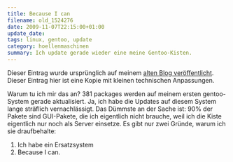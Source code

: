 ```yaml
---
title: Because I can
filename: old_1524276
date: 2009-11-07T22:15:00+01:00
update_date:
tags: linux, gentoo, update
category: hoellenmaschinen
summary: Ich update gerade wieder eine meine Gentoo-Kisten.
---
```

Dieser Eintrag wurde ursprünglich auf meinem [alten Blog veröffentlicht](https://stu.blogger.de/stories/1524276/). Dieser Eintrag hier ist eine Kopie mit kleinen technischen Anpassungen.

Warum tu ich mir das an? 381 packages werden auf meinem ersten gentoo-System gerade aktualisiert. Ja, ich habe die Updates auf diesem System lange sträflich vernachlässigt. Das Dümmste an der Sache ist: 90% der Pakete sind GUI-Pakete, die ich eigentlich nicht brauche, weil ich die Kiste eigentlich nur noch als Server einsetze. Es gibt nur zwei Gründe, warum ich sie draufbehalte:

1. Ich habe ein Ersatzsystem
2. Because I can.
